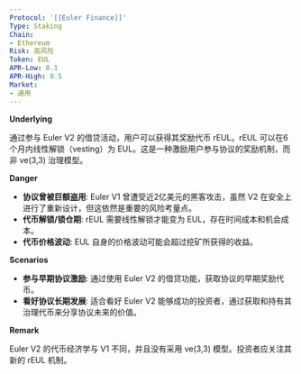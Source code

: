```yaml
---
Protocol: '[[Euler Finance]]'
Type: Staking
Chain:
- Ethereum
Risk: 高风险
Token: EUL
APR-Low: 0.1
APR-High: 0.5
Market:
- 通用
---
```

**Underlying**

通过参与 Euler V2 的借贷活动，用户可以获得其奖励代币 rEUL。rEUL 可以在6个月内线性解锁（vesting）为 EUL。这是一种激励用户参与协议的奖励机制，而非 ve(3,3) 治理模型。

**Danger**

- **协议曾被巨额盗用**: Euler V1 曾遭受近2亿美元的黑客攻击，虽然 V2 在安全上进行了重新设计，但这依然是重要的风险考量点。
- **代币解锁/锁仓期**: rEUL 需要线性解锁才能变为 EUL，存在时间成本和机会成本。
- **代币价格波动**: EUL 自身的价格波动可能会超过挖矿所获得的收益。

**Scenarios**

- **参与早期协议激励**: 通过使用 Euler V2 的借贷功能，获取协议的早期奖励代币。
- **看好协议长期发展**: 适合看好 Euler V2 能够成功的投资者，通过获取和持有其治理代币来分享协议未来的价值。

**Remark**

Euler V2 的代币经济学与 V1 不同，并且没有采用 ve(3,3) 模型。投资者应关注其新的 rEUL 机制。
